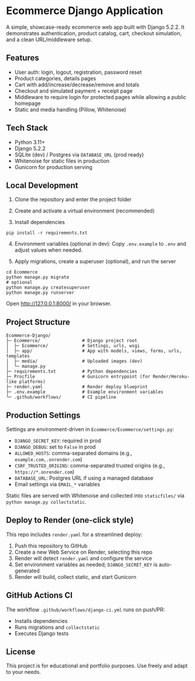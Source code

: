 # Ecommerce Django Application

A simple, showcase-ready ecommerce web app built with Django 5.2.2. It demonstrates authentication, product catalog, cart, checkout simulation, and a clean URL/middleware setup.

## Features

- User auth: login, logout, registration, password reset
- Product categories, details pages
- Cart with add/increase/decrease/remove and totals
- Checkout and simulated payment + receipt page
- Middleware to require login for protected pages while allowing a public homepage
- Static and media handling (Pillow, Whitenoise)

## Tech Stack

- Python 3.11+
- Django 5.2.2
- SQLite (dev) / Postgres via `DATABASE_URL` (prod ready)
- Whitenoise for static files in production
- Gunicorn for production serving

## Local Development

1) Clone the repository and enter the project folder

2) Create and activate a virtual environment (recommended)

3) Install dependencies

```
pip install -r requirements.txt
```

4) Environment variables (optional in dev):
Copy `.env.example` to `.env` and adjust values when needed.

5) Apply migrations, create a superuser (optional), and run the server

```
cd Ecommerce
python manage.py migrate
# optional
python manage.py createsuperuser
python manage.py runserver
```

Open http://127.0.0.1:8000/ in your browser.

## Project Structure

```
Ecommerce-Django/
├─ Ecommerce/                # Django project root
│  ├─ Ecommerce/             # Settings, urls, wsgi
│  ├─ app/                   # App with models, views, forms, urls, templates
│  ├─ media/                 # Uploaded images (dev)
│  └─ manage.py
├─ requirements.txt          # Python dependencies
├─ Procfile                  # Gunicorn entrypoint (for Render/Heroku-like platforms)
├─ render.yaml               # Render deploy blueprint
├─ .env.example              # Example environment variables
└─ .github/workflows/        # CI pipeline
```

## Production Settings

Settings are environment-driven in `Ecommerce/Ecommerce/settings.py`:

- `DJANGO_SECRET_KEY`: required in prod
- `DJANGO_DEBUG`: set to `False` in prod
- `ALLOWED_HOSTS`: comma-separated domains (e.g., `example.com,.onrender.com`)
- `CSRF_TRUSTED_ORIGINS`: comma-separated trusted origins (e.g., `https://*.onrender.com`)
- `DATABASE_URL`: Postgres URL if using a managed database
- Email settings via `EMAIL_*` variables

Static files are served with Whitenoise and collected into `staticfiles/` via `python manage.py collectstatic`.

## Deploy to Render (one-click style)

This repo includes `render.yaml` for a streamlined deploy:

1) Push this repository to GitHub
2) Create a new Web Service on Render, selecting this repo
3) Render will detect `render.yaml` and configure the service
4) Set environment variables as needed; `DJANGO_SECRET_KEY` is auto-generated
5) Render will build, collect static, and start Gunicorn

## GitHub Actions CI

The workflow `.github/workflows/django-ci.yml` runs on push/PR:
- Installs dependencies
- Runs migrations and `collectstatic`
- Executes Django tests

## License

This project is for educational and portfolio purposes. Use freely and adapt to your needs.

